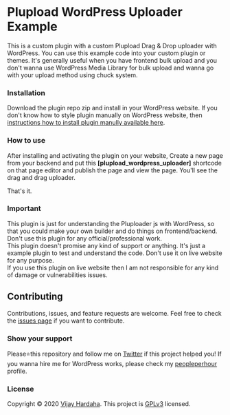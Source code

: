# Plupload WordPress Uploader Example

This is a custom plugin with a custom Plupload Drag & Drop uploader with WordPress. You can use this example code into your custom plugin or themes. It's generally useful when you have frontend bulk upload and you don't wanna use WordPress Media Library for bulk upload and wanna go with your upload method using chuck system.

### Installation
Download the plugin repo zip and install in your WordPress website. If you don't know how to style plugin manually on WordPress website, then [instructions how to install plugin manully available here](https://wordpress.org/support/article/managing-plugins/#manual-plugin-installation).

### How to use
After installing and activating the plugin on your website, Create a new page from your backend and put this **[plupload_wordpress_uploader]** shortcode on that page editor and publish the page and view the page. You'll see the drag and drag uploader.

That's it.

### Important
This plugin is just for understanding the Pluploader js with WordPress, so that you could make your own builder and do things on frontend/backend. Don't use this plugin for any official/professional work.</br>
This plugin doesn't promise any kind of support or anything. It's just a example plugin to test and understand the code. Don't use it on live website for any purpose.</br>
If you use this plugin on live website then I am not responsible for any kind of damage or vulnerabilities issues.

## Contributing
Contributions, issues, and feature requests are welcome.
Feel free to check the [issues page](https://github.com/vijayhardaha/plupload-wordpress-uploader-example/issues) if you want to contribute.

### Show your support
Please⭐️this repository and follow me on [Twitter](https://twitter.com/vijayhardaha/) if this project helped you! If you wanna hire me for WordPress works, please check my [peopleperhour](https://pph.me/vijayhardaha) profile.

### License
Copyright © 2020 [Vijay Hardaha](https://github.com/vijayhardaha).
This project is [GPLv3](https://github.com/vijayhardaha/plupload-wordpress-uploader-example/blob/master/LICENSE) licensed.
